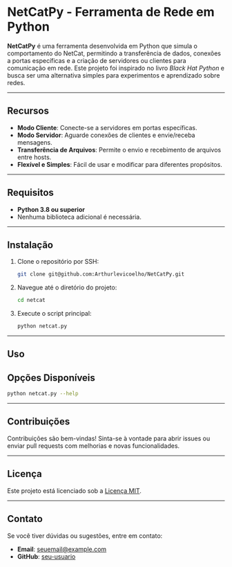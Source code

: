# NetCatPy - Ferramenta de Rede em Python

**NetCatPy** é uma ferramenta desenvolvida em Python que simula o comportamento do NetCat, permitindo a transferência de dados, conexões a portas específicas e a criação de servidores ou clientes para comunicação em rede. Este projeto foi inspirado no livro *Black Hat Python* e busca ser uma alternativa simples para experimentos e aprendizado sobre redes.

---

## Recursos

- **Modo Cliente**: Conecte-se a servidores em portas específicas.
- **Modo Servidor**: Aguarde conexões de clientes e envie/receba mensagens.
- **Transferência de Arquivos**: Permite o envio e recebimento de arquivos entre hosts.
- **Flexível e Simples**: Fácil de usar e modificar para diferentes propósitos.

---

## Requisitos

- **Python 3.8 ou superior**
- Nenhuma biblioteca adicional é necessária.

---

## Instalação

1. Clone o repositório por SSH:
   ```bash
   git clone git@github.com:Arthurlevicoelho/NetCatPy.git
   ```

2. Navegue até o diretório do projeto:
   ```bash
   cd netcat
   ```

3. Execute o script principal:
   ```bash
   python netcat.py
   ```

---

## Uso

## Opções Disponíveis

```bash
python netcat.py --help
```

---

## Contribuições

Contribuições são bem-vindas! Sinta-se à vontade para abrir issues ou enviar pull requests com melhorias e novas funcionalidades.

---

## Licença

Este projeto está licenciado sob a [Licença MIT](LICENSE).

---

## Contato

Se você tiver dúvidas ou sugestões, entre em contato:
- **Email**: seuemail@example.com
- **GitHub**: [seu-usuario](https://github.com/seu-usuario)

